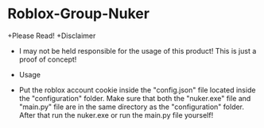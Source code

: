 # Roblox-Group-Nuker


+Please Read!
 +Disclaimer
  + I may not be held responsible for the usage of this product! This is just a proof of concept!
 
 + Usage
  + Put the roblox account cookie inside the "config.json" file located inside the "configuration" folder. Make sure that both the "nuker.exe" file and "main.py" file are in the same directory as the "configuration" folder. After that run the nuker.exe or run the main.py file yourself!
 
 
